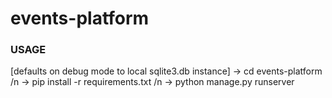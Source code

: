 # events-platform

### USAGE 
[defaults on debug mode to local sqlite3.db instance]
-> cd events-platform /n
-> pip install -r requirements.txt /n
-> python manage.py runserver
